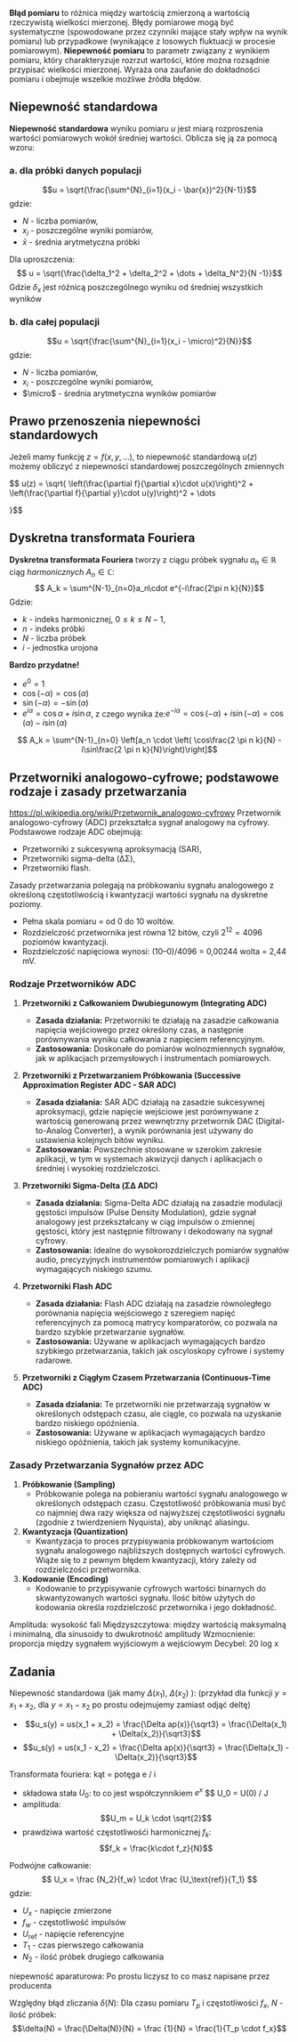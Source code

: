 **Błąd pomiaru** to różnica między wartością zmierzoną a wartością rzeczywistą wielkości mierzonej. Błędy pomiarowe mogą być systematyczne (spowodowane przez czynniki mające stały wpływ na wynik pomiaru) lub przypadkowe (wynikające z losowych fluktuacji w procesie pomiarowym).
 **Niepewność pomiaru** to parametr związany z wynikiem pomiaru, który charakteryzuje rozrzut wartości, które można rozsądnie przypisać wielkości mierzonej. Wyraża ona zaufanie do dokładności pomiaru i obejmuje wszelkie możliwe źródła błędów.


## Niepewność standardowa

**Niepewność standardowa** wyniku pomiaru $u$ jest miarą rozproszenia wartości pomiarowych wokół średniej wartości. Oblicza się ją za pomocą wzoru:
### a. dla próbki danych populacji 
$$u = \sqrt{\frac{\sum^{N}_{i=1}(x_i - \bar{x})^2}{N-1}}$$
gdzie:
- $N$ - liczba pomiarów,
- $x_i$ - poszczególne wyniki pomiarów,
- $\bar{x}$ - średnia arytmetyczna próbki

Dla uproszczenia:
$$ u = \sqrt{\frac{\delta_1^2 + \delta_2^2 + \dots + \delta_N^2}{N -1}}$$
Gdzie $\delta_{x}$ jest różnicą poszczególnego wyniku od średniej wszystkich wyników


### b. dla całej populacji
$$u = \sqrt{\frac{\sum^{N}_{i=1}(x_i - \micro)^2}{N}}$$
gdzie:
- $N$ - liczba pomiarów,
- $x_i$ - poszczególne wyniki pomiarów,
- $\micro$ - średnia arytmetyczna wyników pomiarów

## Prawo przenoszenia niepewności standardowych

Jeżeli mamy funkcję $z = f(x,y,\dots)$, to niepewność standardową $u(z)$ możemy obliczyć z niepewności standardowej poszczególnych zmiennych

$$ u(z) = \sqrt{
\left(\frac{\partial f}{\partial x}\cdot u(x)\right)^2 + \left(\frac{\partial f}{\partial y}\cdot u(y)\right)^2 + \dots

}$$ 
## Dyskretna transformata Fouriera

**Dyskretna transformata Fouriera** tworzy z ciągu próbek sygnału $a_n \in \mathbb{R}$ ciąg *harmonicznych* $A_n \in \mathbb{C}$: 
$$
A_k = \sum^{N-1}_{n=0}a_n\cdot e^{-i\frac{2\pi n k}{N}}$$
	Gdzie:
 - $k$ - indeks harmonicznej, $0 \le k \le N-1$,
 - $n$ - indeks próbki
 - $N$ - liczba próbek
 - $i$ - jednostka urojona
 
**Bardzo przydatne!** 
- $e^0 = 1$
- $\cos(-\alpha) = \cos(\alpha)$
- $\sin(-\alpha) = -\sin(\alpha)$
- $e^{i\alpha} = \cos\alpha + i \sin\alpha$, z czego wynika że:$e^{-i\alpha} = \cos(-\alpha) + i\sin(-\alpha) = \cos(\alpha) - i \sin(\alpha)$

$$ A_k = \sum^{N-1}_{n=0} \left[a_n \cdot \left( \cos\frac{2 \pi n k}{N} - i\sin\frac{2 \pi n k}{N}\right)\right]$$
## Przetworniki analogowo-cyfrowe; podstawowe rodzaje i zasady przetwarzania


https://pl.wikipedia.org/wiki/Przetwornik_analogowo-cyfrowy
Przetwornik analogowo-cyfrowy (ADC) przekształca sygnał analogowy na cyfrowy. Podstawowe rodzaje ADC obejmują:

- Przetworniki z sukcesywną aproksymacją (SAR),
- Przetworniki sigma-delta (ΔΣ),
- Przetworniki flash.

Zasady przetwarzania polegają na próbkowaniu sygnału analogowego z określoną częstotliwością i kwantyzacji wartości sygnału na dyskretne poziomy.

- Pełna skala pomiaru = od 0 do 10 woltów.
- Rozdzielczość przetwornika jest równa 12 bitów, czyli $2^{12} = 4096$ poziomów kwantyzacji.
- Rozdzielczość napięciowa wynosi: (10–0)/4096 = 0,00244 wolta = 2,44 mV.

### Rodzaje Przetworników ADC

1. **Przetworniki z Całkowaniem Dwubiegunowym (Integrating ADC)**
    
    - **Zasada działania:** Przetworniki te działają na zasadzie całkowania napięcia wejściowego przez określony czas, a następnie porównywania wyniku całkowania z napięciem referencyjnym.
    - **Zastosowania:** Doskonałe do pomiarów wolnozmiennych sygnałów, jak w aplikacjach przemysłowych i instrumentach pomiarowych.
2. **Przetworniki z Przetwarzaniem Próbkowania (Successive Approximation Register ADC - SAR ADC)**
    
    - **Zasada działania:** SAR ADC działają na zasadzie sukcesywnej aproksymacji, gdzie napięcie wejściowe jest porównywane z wartością generowaną przez wewnętrzny przetwornik DAC (Digital-to-Analog Converter), a wynik porównania jest używany do ustawienia kolejnych bitów wyniku.
    - **Zastosowania:** Powszechnie stosowane w szerokim zakresie aplikacji, w tym w systemach akwizycji danych i aplikacjach o średniej i wysokiej rozdzielczości.
3. **Przetworniki Sigma-Delta (ΣΔ ADC)**
    
    - **Zasada działania:** Sigma-Delta ADC działają na zasadzie modulacji gęstości impulsów (Pulse Density Modulation), gdzie sygnał analogowy jest przekształcany w ciąg impulsów o zmiennej gęstości, który jest następnie filtrowany i dekodowany na sygnał cyfrowy.
    - **Zastosowania:** Idealne do wysokorozdzielczych pomiarów sygnałów audio, precyzyjnych instrumentów pomiarowych i aplikacji wymagających niskiego szumu.
4. **Przetworniki Flash ADC**
    
    - **Zasada działania:** Flash ADC działają na zasadzie równoległego porównania napięcia wejściowego z szeregiem napięć referencyjnych za pomocą matrycy komparatorów, co pozwala na bardzo szybkie przetwarzanie sygnałów.
    - **Zastosowania:** Używane w aplikacjach wymagających bardzo szybkiego przetwarzania, takich jak oscyloskopy cyfrowe i systemy radarowe.
5. **Przetworniki z Ciągłym Czasem Przetwarzania (Continuous-Time ADC)**
    
    - **Zasada działania:** Te przetworniki nie przetwarzają sygnałów w określonych odstępach czasu, ale ciągle, co pozwala na uzyskanie bardzo niskiego opóźnienia.
    - **Zastosowania:** Używane w aplikacjach wymagających bardzo niskiego opóźnienia, takich jak systemy komunikacyjne.

### Zasady Przetwarzania Sygnałów przez ADC

1. **Próbkowanie (Sampling)**
    - Próbkowanie polega na pobieraniu wartości sygnału analogowego w określonych odstępach czasu. Częstotliwość próbkowania musi być co najmniej dwa razy większa od najwyższej częstotliwości sygnału (zgodnie z twierdzeniem Nyquista), aby uniknąć aliasingu.
2. **Kwantyzacja (Quantization)**
    - Kwantyzacja to proces przypisywania próbkowanym wartościom sygnału analogowego najbliższych dostępnych wartości cyfrowych. Wiąże się to z pewnym błędem kwantyzacji, który zależy od rozdzielczości przetwornika.
3. **Kodowanie (Encoding)**
    - Kodowanie to przypisywanie cyfrowych wartości binarnych do skwantyzowanych wartości sygnału. Ilość bitów użytych do kodowania określa rozdzielczość przetwornika i jego dokładność.



Amplituda: wysokość fali
Międzyszczytowa: między wartością maksymalną i minimalną, dla sinusoidy to dwukrotność amplitudy
Wzmocnienie: proporcja między sygnałem wyjściowym a wejściowym
Decybel:  20 log x


## Zadania 

Niepewność standardowa (jak mamy $\Delta(x_1)$, $\Delta(x_2)$ ):
(przykład dla funkcji $y = x_1 + x_2$, dla $y = x_1 - x_2$ po prostu odejmujemy zamiast odjąć deltę)
- $$u_s(y) = us(x_1 + x_2) = \frac{\Delta ap(x)}{\sqrt3} = \frac{\Delta(x_1) + \Delta(x_2)}{\sqrt3}$$
- $$u_s(y) = us(x_1 - x_2) = \frac{\Delta ap(x)}{\sqrt3} = \frac{\Delta(x_1) - \Delta(x_2)}{\sqrt3}$$


Transformata fouriera: 
	kąt = potęga e /  i
- składowa stała $U_0$:  to co jest współczynnikiem $e^x$
$$ U_0 = U(0) / J
- amplituda: $$U_m = U_k \cdot \sqrt{2}$$ 
- prawdziwa wartość częstotliwośći harmonicznej $f_k$: $$f_k = \frac{k\cdot f_z}{N}$$


Podwójne całkowanie:
$$ U_x = \frac {N_2}{f_w} \cdot \frac {U_\text{ref}}{T_1}  $$
gdzie: 
- $U_x$ - napięcie zmierzone
- $f_w$ - częstotliwość impulsów
- $U_\text{ref}$ - napięcie referencyjne
- $T_1$ - czas pierwszego całkowania
- $N_2$ - ilość próbek drugiego całkowania



niepewność aparaturowa:
Po prostu liczysz to co masz napisane przez producenta

Względny błąd zliczania $\delta(N)$:
Dla czasu pomiaru $T_p$ i częstotliwości $f_x$, $N$ - ilość próbek:
$$\delta(N) = \frac{\Delta(N)}{N} = \frac {1}{N} = \frac{1}{T_p \cdot f_x}$$

